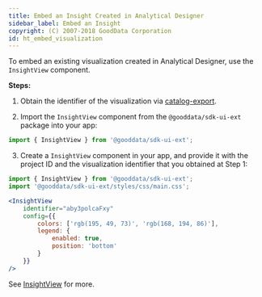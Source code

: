 ```yaml
---
title: Embed an Insight Created in Analytical Designer 
sidebar_label: Embed an Insight
copyright: (C) 2007-2018 GoodData Corporation
id: ht_embed_visualization
---
```


To embed an existing visualization created in Analytical Designer, use the `InsightView` component.

**Steps:**

1. Obtain the identifier of the visualization via [catalog-export](02_start__catalog_export.md).

2. Import the `InsightView` component from the `@gooddata/sdk-ui-ext` package into your app:

```javascript
import { InsightView } from '@gooddata/sdk-ui-ext';
```

3. Create a `InsightView` component in your app, and provide it with the project ID and the visualization identifier that you obtained at Step 1:

```jsx
import { InsightView } from '@gooddata/sdk-ui-ext';
import '@gooddata/sdk-ui-ext/styles/css/main.css';

<InsightView
    identifier="aby3polcaFxy"
    config={{
        colors: ['rgb(195, 49, 73)', 'rgb(168, 194, 86)'],
        legend: {
            enabled: true,
            position: 'bottom'
        }
    }}
/>
```

See [InsightView](10_vis__insight_view.md) for more.